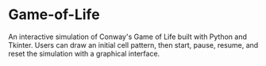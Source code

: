 # Game-of-Life
An interactive simulation of Conway's Game of Life built with Python and Tkinter. Users can draw an initial cell pattern, then start, pause, resume, and reset the simulation with a graphical interface.
